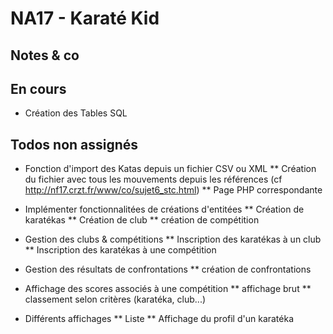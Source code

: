 # NA17 - Karaté Kid

## Notes & co

## En cours

* Création des Tables SQL

## Todos non assignés

* Fonction d'import des Katas depuis un fichier CSV ou XML
	** Création du fichier avec tous les mouvements depuis les références (cf http://nf17.crzt.fr/www/co/sujet6_stc.html)
	** Page PHP correspondante

* Implémenter fonctionnalitées de créations d'entitées
	** Création de karatékas
	** Création de club
	** création de compétition

* Gestion des clubs & compétitions
	** Inscription des karatékas à un club
	** Inscription des karatékas à une compétition

* Gestion des résultats de confrontations
	** création de confrontations

* Affichage des scores associés à une compétition
	** affichage brut
	** classement selon critères (karatéka, club...)

* Différents affichages
	** Liste 
	** Affichage du profil d'un karatéka
